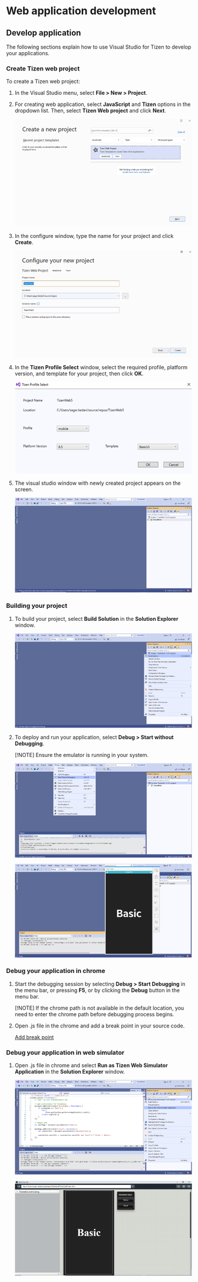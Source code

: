 # Web application development


## Develop application

The following sections explain how to use Visual Studio for Tizen to develop your applications.


### Create Tizen web project

To create a Tizen web project:

1. In the Visual Studio menu, select **File &gt; New &gt; Project**.

2. For creating web application, select **JavaScript** and **Tizen** options in the dropdown list. Then, select **Tizen Web project** and click **Next**.

    ![Create Tizen project](media/web_create_project.PNG)

3. In the configure window, type the name for your project and click **Create**.

    ![Configure project](media/web_configure_project.PNG)

4. In the **Tizen Profile Select** window, select the required profile, platform version, and template for your project, then click **OK**.

    ![Version selection](media/web_version_selection.PNG)

5. The visual studio window with newly created project appears on the screen.

    ![Visual Studio screen](media/web_vs_screen.PNG)


### Building your project

1. To build your project, select **Build Solution** in the **Solution Explorer** window.

    ![Build project](media/web_build_project.PNG)

2. To deploy and run your application, select **Debug &gt; Start without Debugging**.
    
    [!NOTE] Ensure the emulator is running in your system.

    ![Run application](media/web_run_application1.PNG)

    ![Application](media/web_run_application2.PNG)


### Debug your application in chrome

1.	Start the debugging session by selecting **Debug &gt; Start Debugging** in the menu bar, or pressing **F5**, or by clicking the **Debug** button in the menu bar.

    [!NOTE] If the chrome path is not available in the default location, you need to enter the chrome path before debugging process begins.

2.	Open .js file in the chrome and add a break point in your source code.

    [Add break point](media/web_debug_application.PNG)


### Debug your application in web simulator

1. Open .js file in chrome and select **Run as Tizen Web Simulator Application** in the **Solution Explorer** window.

    ![Debug in simulator](media/web_debug_simulator1.PNG)

    ![Debug in simulator](media/web_debug_simulator2.PNG)
